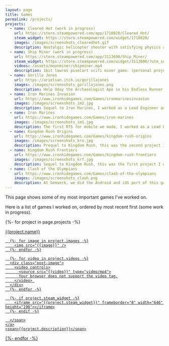 ```yaml
---
layout: page
title: Games
permalink: /projects/
projects:
  - name: Cleared Hot (work in progress)
    url: https://store.steampowered.com/app/1710820/Cleared_Hot/
    steam_widget: https://store.steampowered.com/widget/1710820/
    images: /images/screenshots_clearedhot.gif
    description: Nostalgic helicopter shooter with satisfying physics and light tactical elements.
  - name: Ship Miner (work in progress)
    url: https://store.steampowered.com/app/3113690/Ship_Miner/
    steam_widget: https://store.steampowered.com/widget/3113690/?utm_source=personalpage&utm_campaign=announcement
    videos: /assets/moonminer/shipminer.mp4
    description: 1bit lowres pixelart scifi miner game. (personal project)
  - name: Gorilla Jones
    url: https://arielsan.itch.io/gorillajones
    images: /images/screenshots_gorillajones.png
    description: Help Oday the Archaeologist Ape in his Endless Runner Adventure
  - name: Iron Marines Invasion
    url: https://www.ironhidegames.com/Games/ironmarinesinvasion
    images: /images/screenshots_im2.jpg
    description: Sequel to Iron Marines, I worked as a Lead Engineer and Team Leader for part of the project. For Android and iOS, available at Google Play and App Store.
  - name: Iron Marines
    url: https://www.ironhidegames.com/Games/iron-marines
    images: /images/screenshots_im1.jpg
    description: The first RTS for mobile we made, I worked as a Lead Engineer here, responsible for all the game Engine made in Unity. For Android and iOS, available at Google Play and App Store.
  - name: Kingdom Rush Origins
    url: https://www.ironhidegames.com/Games/kingdom-rush-origins
    images: /images/screenshots_kro.jpg
    description: Prequel to Kingdom Rush, this was the second project I worked on as Programmer. For Android and iOS, available at Google Play and App Store.
  - name: Kingdom Rush Frontiers
    url: https://www.ironhidegames.com/Games/kingdom-rush-frontiers
    images: /images/screenshots_krf.jpg
    description: Sequel to Kingdom Rush, this was the first project I worked on as Programmer. For Android and iOS, available at Google Play and App Store.
  - name: Clash of the Olympians
    url: https://www.ironhidegames.com/Games/clash-of-the-olympians
    images: /images/screenshots_clash.png
    description: At Gemserk, we did the Android and iOS port of this game for Ironhide Game Studio, available at Google Play and App Store.
---
```


This page shows some of my most important games I've worked on.

Here is a list of games I worked on, ordered by most recent first (some work in progress).

<p>

{%- for project in page.projects -%}
<div class="project">
    <div class="title"><a href="{{project.url}}">{{project.name}}</a></div>
    <a href="{{project.url}}">
      <span>

      {%- for image in project.images -%}
        <img src="{{image}}" />
      {%- endfor -%}

      {%- for video in project.videos -%}
      <div class="post-image">
        <video controls>
          <source src="{{video}}" type="video/mp4">
          Your browser does not support the video tag.
        </video> 
      </div>
      {%- endfor -%}

      {%- if project.steam_widget -%}
        <iframe src="{{project.steam_widget}}" frameborder="0" width="646" height="190"></iframe>
      {%- endif -%}

      </span>
    </a>
    <span>{{project.description}}</span>
</div>
{%- endfor -%}

</p>